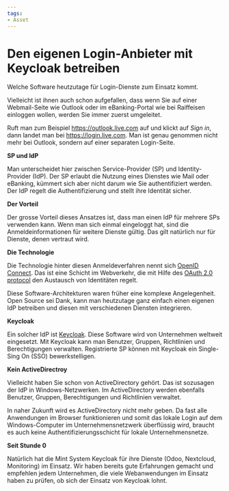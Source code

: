 ```yaml
---
tags:
- Asset
---
```

# Den eigenen Login-Anbieter mit Keycloak betreiben

Welche Software heutzutage für Login-Dienste zum Einsatz kommt.

Vielleicht ist ihnen auch schon aufgefallen, dass wenn Sie auf einer Webmail-Seite wie Outlook oder im eBanking-Portal wie bei Raiffeisen einloggen wollen, werden Sie immer zuerst umgeleitet.

Ruft man zum Beispiel <https://outlook.live.com> auf und klickt auf *Sign in*, dann landet man bei <https://login.live.com>. Man ist genau genommen nicht mehr bei Outlook, sondern auf einer separaten Login-Seite.

**SP und IdP**

Man unterscheidet hier zwischen Service-Provider (SP) und Identity-Provider (IdP). Der SP erlaubt die Nutzung eines Dienstes wie Mail oder eBanking, kümmert sich aber nicht darum wie Sie authentifiziert werden. Der IdP regelt die Authentifizierung und stellt ihre Identität sicher.

**Der Vorteil**

Der grosse Vorteil dieses Ansatzes ist, dass man einen IdP für mehrere SPs verwenden kann. Wenn man sich einmal eingeloggt hat, sind die Anmeldeinformationen für weitere Dienste gültig. Das gilt natürlich nur für Dienste, denen vertraut wird.

**Die Technologie**

Die Technologie hinter diesen Anmeldeverfahren nennt sich [OpenID Connect](https://openid.net/connect/). Das ist eine Schicht im Webverkehr, die mit Hilfe des [OAuth 2.0 protocol](https://oauth.net/2/) den Austausch von Identitäten regelt.

Diese Software-Architekturen waren früher eine komplexe Angelegenheit. Open Source sei Dank,  kann man heutzutage ganz einfach einen eigenen IdP betreiben und diesen mit verschiedenen Diensten integrieren.

**Keycloak**

Ein solcher IdP ist [Keycloak](https://www.keycloak.org/). Diese Software wird von Unternehmen weltweit eingesetzt. Mit Keycloak kann man Benutzer, Gruppen, Richtlinien und Berechtigungen verwalten. Registrierte SP können mit Keycloak ein Single-Sing On (SSO) bewerkstelligen.

**Kein ActiveDirectroy**

Vielleicht haben Sie schon von ActiveDirectory gehört. Das ist sozusagen der IdP in Windows-Netzwerken. Im ActiveDirectory werden ebenfalls Benutzer, Gruppen, Berechtigungen und Richtlinien verwaltet.

In naher Zukunft wird es ActiveDirectory nicht mehr geben. Da fast alle Anwendungen im Browser funktionieren und somit das lokale Login auf dem Windows-Computer im Unternehmensnetzwerk überflüssig wird, braucht es auch keine Authentifizierungsschicht für lokale Unternehmensnetze.

**Seit Stunde 0**

Natürlich hat die Mint System Keycloak für ihre Dienste (Odoo, Nextcloud, Monitoring) im Einsatz. Wir haben bereits gute Erfahrungen gemacht und empfehlen jedem Unternehmen, die viele Webanwendungen im Einsatz haben zu prüfen, ob sich der Einsatz von Keycloak lohnt.